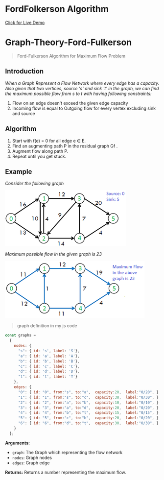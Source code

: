 # FordFolkerson Algorithm

[Click for Live Demo](https://mrganji9.github.io/Ford-Folkerson/)

# Graph-Theory-Ford-Fulkerson 

> Ford-Fulkerson Algorithm for Maximum Flow Problem
## Introduction

*When a Graph Represent a Flow Network where every edge has a capacity. Also given that two vertices, source 's' and sink 't' in the graph, we can find the maximum possible flow from s to t with having following constraints:*

1. Flow on an edge doesn't exceed the given edge capacity
2. Incoming flow is equal to Outgoing flow for every vertex excluding sink and source

## Algorithm

1. Start with f(e) = 0 for all edge e ∈ E.
2. Find an augmenting path P in the residual graph Gf .
3. Augment flow along path P.
4. Repeat until you get stuck.

## Example

*Consider the following graph*

<img src="/AdvancedAlgorithms/VI Graph Algorithms/26 Maximum Flow/Ford-Folkerson/images/ford_fulkerson11.png">

*Maximum possible flow in the given graph is 23*

<img src="/AdvancedAlgorithms/VI Graph Algorithms/26 Maximum Flow/Ford-Folkerson/images/ford_fulkerson2.png">

> graph definition in my js code
```javascript
const graphs = 
  {
    nodes: {
      "s": { id: 's', label: 'S'},
      "a": { id: 'a', label: 'A'},
      "b": { id: 'b', label: 'B'},
      "c": { id: 'c', label: 'C'},
      "d": { id: 'd', label: 'D'},
      "t": { id: 't', label: 'T'}
    },
    edges: {
      "0": { id: "0", from:"s", to:"a",  capacity:20,  label:"0/20", },
      "1": { id: "1", from:"s", to:"c",  capacity:30,  label:"0/30", },
      "2": { id: "2", from:"a", to:"b",  capacity:10,  label:"0/10", },
      "3": { id: "3", from:"a", to:"d",  capacity:20,  label:"0/20", },
      "4": { id: "4", from:"b", to:"t",  capacity:15,  label:"0/15", },
      "5": { id: "5", from:"c", to:"b",  capacity:20,  label:"0/20", },
      "6": { id: "6", from:"d", to:"t",  capacity:30,  label:"0/30", }
    }
  };

```

**Arguments:**
- `graph`: The Graph which representing the flow network
- `nodes`: Graph nodes
- `edges`: Graph edge

**Returns:** Returns a number representing the maximum flow.
